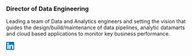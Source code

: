 ### Director of Data Engineering
Leading a team of Data and Analytics engineers and setting the vision that guides the design/build/maintenance of data pipelines, analytic datamarts and cloud based applications to monitor key business performance.

<a href="https://www.linkedin.com/in/jeremy-yeamans/" target="_blank"><img align="left" alt="Jeremy Y | LinkedIn" width="22px" src="https://github.com/jehremmy/jehremmy/blob/main/linkedin.png" />
